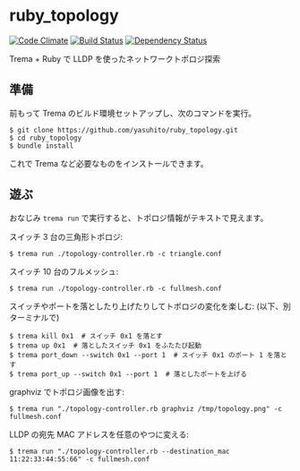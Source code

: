 ruby_topology
=============
[![Code Climate](https://codeclimate.com/github/yasuhito/ruby_topology.png)](https://codeclimate.com/github/yasuhito/ruby_topology)
[![Build Status](https://travis-ci.org/yasuhito/ruby_topology.png?branch=develop)](https://travis-ci.org/yasuhito/ruby_topology)
[![Dependency Status](https://gemnasium.com/yasuhito/ruby_topology.png)](https://gemnasium.com/yasuhito/ruby_topology)

Trema + Ruby で LLDP を使ったネットワークトポロジ探索


準備
----

前もって Trema のビルド環境セットアップし、次のコマンドを実行。

```shell
$ git clone https://github.com/yasuhito/ruby_topology.git
$ cd ruby_topology
$ bundle install
```

これで Trema など必要なものをインストールできます。


遊ぶ
----

おなじみ `trema run` で実行すると、トポロジ情報がテキストで見えます。

スイッチ 3 台の三角形トポロジ:

```shell
$ trema run ./topology-controller.rb -c triangle.conf
```

スイッチ 10 台のフルメッシュ:

```shell
$ trema run ./topology-controller.rb -c fullmesh.conf
```

スイッチやポートを落としたり上げたりしてトポロジの変化を楽しむ:
(以下、別ターミナルで)

```shell
$ trema kill 0x1  # スイッチ 0x1 を落とす
$ trema up 0x1  # 落としたスイッチ 0x1 をふたたび起動
$ trema port_down --switch 0x1 --port 1  # スイッチ 0x1 のポート 1 を落とす
$ trema port_up --switch 0x1 --port 1  # 落としたポートを上げる
```

graphviz でトポロジ画像を出す:

```shell
$ trema run "./topology-controller.rb graphviz /tmp/topology.png" -c fullmesh.conf
```

LLDP の宛先 MAC アドレスを任意のやつに変える:

```shell
$ trema run "./topology-controller.rb --destination_mac 11:22:33:44:55:66" -c fullmesh.conf
```

